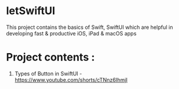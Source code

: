 # letSwiftUI
This project contains the basics of Swift, SwiftUI which are helpful in developing fast & productive iOS, iPad & macOS apps

# Project contents : 
1. Types of Button in SwiftUI - https://www.youtube.com/shorts/cTNnz6IhmjI
